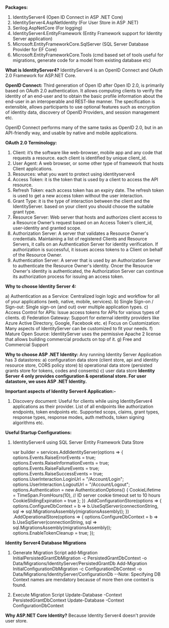**Packages:**
1) IdentityServer4 (Open ID Connect in ASP .NET Core)
2) IdentityServer4.AspNetIdentity (For User Store in ASP .NET)
3) Serilog.AspNetCore (For logging)
4) IdentityServer4.EntityFramework (Entity Framework support for Identity Server application)
5) Microsoft.EntityFrameworkCore.SqlServer (SQL Server Database Provider for EF Core)
6) Microsoft.EntityFrameworkCore.Tools (cmd based set of tools useful for migrations, generate code for a model from existing database etc)

**What is IdentityServer4?**
IdentityServer4 is an OpenID Connect and OAuth 2.0 Framework for ASP.NET Core.

**OpenID Connect:** 
Third generation of Open ID after Open ID 2.0, is primarily based on OAuth 2.0 authentication. It allows computing clients to verify the identity of an end-user and to obtain the basic profile information about the end-user in an interoperable and REST-like manner. The specification is extensible, allows participants to use optional features such as encryption of identity data, discovery of OpenID Providers, and session management etc.

OpenID Connect performs many of the same tasks as OpenID 2.0, but in an API-friendly way, and usable by native and mobile applications.

**OAuth 2.0 Terminology:**
1) Client: it’s the software like web-browser, mobile app and any code that requests a resource. each client is identified by unique client_id.
2) User Agent: A web browser, or some other type of framework that hosts Client applications.
3) Resources: what you want to protect using identityserver4
4) Access Token: it is the token that is used by a client to access the API resource.
5) Refresh Token: each access token has an expiry date. The refresh token is used to get a new access token without the user interaction.
6) Grant Type: it is the type of interaction between the client and the IdentityServer. based on your client you should choose the suitable grant type.
7) Resource Server: Web server that hosts and authorizes client access to a Resource Owner’s request based on an Access Token's client_id, user-identity and granted scope.
8) Authorization Server: A server that validates a Resource Owner's credentials. Maintaining a list of registered Clients and Resource Servers, it calls on an Authentication Server for identity verification. If authorization is successful, it issues access tokens to a Client on behalf of the Resource Owner.
9) Authentication Server: A server that is used by an Authorization Server to authenticate the Resource Owner's identity. Oncer the Resource Owner's identity is authenticated, the Authorization Server can continue its authorization process for issuing an access token.

**Why to choose Identity Server 4:**

a) Authentication as a Service: Centralized login logic and workflow for all of your applications (web, native, mobile, services).
b) Single Sign-on / Sign-out: Single sign-on (and out) over multiple application types.
c) Access Control for APIs: Issue access tokens for APIs for various types of clients.
d) Federation Gateway: Support for external identity providers like Azure Active Directory, Google, Facebook etc.
e) Focus on Customization: Many aspects of IdentityServer can be customized to fit your needs.
f) Mature Open Source: IdentityServer uses the permissive Apache 2 license that allows building commercial products on top of it.
g) Free and Commercial Support

**Why to choose ASP .NET Identity:**
Any running Identity Server Application has 3 datastores:
a) configuration data store (client store, api and identity resource store, CORS policy store)
b) operational data store (persisted grants store for tokens, codes and consents)
c) user data store
**Identity Server 4 only provides configuration & operational store. For user datastore, we uses ASP .NET Identity.**

**Important aspects of Identity Server4 Application:-**

1) Discovery document: Useful for clients while using IdentityServer4 applications as their provider. List of all endpoints like authorization endpoints, token endpoints etc.
Supported scops, claims, grant types, response types, response modes, auth methods, token signing algorithms etc.

**Useful Startup Configurations:**

1) IdentityServer4 using SQL Server Entity Framework Data Store

      var builder = services.AddIdentityServer(options =>
      {
        options.Events.RaiseErrorEvents = true;
        options.Events.RaiseInformationEvents = true;
        options.Events.RaiseFailureEvents = true;
        options.Events.RaiseSuccessEvents = true;
        options.UserInteraction.LoginUrl = "/Account/Login";
        options.UserInteraction.LogoutUrl = "/Account/Logout";
        options.Authentication = new AuthenticationOptions()
        {
          CookieLifetime = TimeSpan.FromHours(10), // ID server cookie timeout set to 10 hours
          CookieSlidingExpiration = true
        };
      })
      .AddConfigurationStore(options =>
      {
        options.ConfigureDbContext = b => b.UseSqlServer(connectionString, sql => sql.MigrationsAssembly(migrationsAssembly));
      })
      .AddOperationalStore(options =>
      {
        options.ConfigureDbContext = b => b.UseSqlServer(connectionString, sql => sql.MigrationsAssembly(migrationsAssembly));
        options.EnableTokenCleanup = true;
      });

**Identity Server4 Database Migrations** 
1) Generate Migration Script
add-Migration InitialPersistedGrantDbMigration -c PersistedGrantDbContext -o Data/Migrations/IdentityServer/PersistedGrantDb
Add-Migration InitialConfigurationDbMigration -c ConfigurationDbContext -o Data/Migrations/IdentityServer/ConfigurationDb
--Note: Specifying DB Context names are mendatory because of more then one context is found.

2) Execute Migration Script
Update-Database -Context PersistedGrantDbContext
Update-Database -Context ConfigurationDbContext

**Why ASP.NET Core Identity?**
Because Identity Server4 doesn't provide user store.









